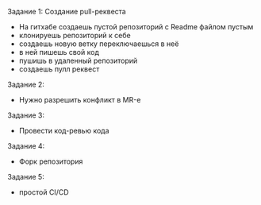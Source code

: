 Задание 1: Создание pull-реквеста
- На гитхабе создаешь пустой репозиторий с Readme файлом пустым
- клонируешь репозиторий к себе
- создаешь новую ветку переключаешься в неё
- в ней пишешь свой код
- пушишь в удаленный репозиторий
- создаешь пулл реквест

Задание 2: 
- Нужно разрешить конфликт в MR-е

Задание 3:
- Провести код-ревью кода

Задание 4:
- Форк репозитория

Задание 5:
- простой CI/CD
